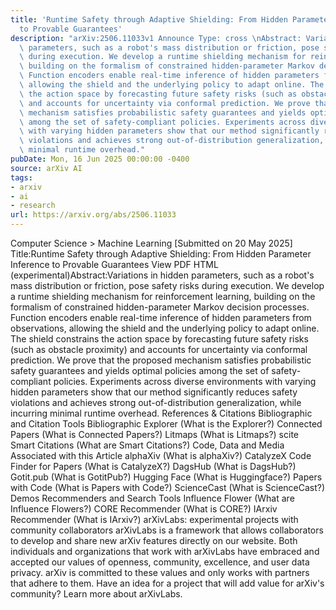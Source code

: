 ```yaml
---
title: 'Runtime Safety through Adaptive Shielding: From Hidden Parameter Inference
  to Provable Guarantees'
description: "arXiv:2506.11033v1 Announce Type: cross \nAbstract: Variations in hidden\
  \ parameters, such as a robot's mass distribution or friction, pose safety risks\
  \ during execution. We develop a runtime shielding mechanism for reinforcement learning,\
  \ building on the formalism of constrained hidden-parameter Markov decision processes.\
  \ Function encoders enable real-time inference of hidden parameters from observations,\
  \ allowing the shield and the underlying policy to adapt online. The shield constrains\
  \ the action space by forecasting future safety risks (such as obstacle proximity)\
  \ and accounts for uncertainty via conformal prediction. We prove that the proposed\
  \ mechanism satisfies probabilistic safety guarantees and yields optimal policies\
  \ among the set of safety-compliant policies. Experiments across diverse environments\
  \ with varying hidden parameters show that our method significantly reduces safety\
  \ violations and achieves strong out-of-distribution generalization, while incurring\
  \ minimal runtime overhead."
pubDate: Mon, 16 Jun 2025 00:00:00 -0400
source: arXiv AI
tags:
- arxiv
- ai
- research
url: https://arxiv.org/abs/2506.11033
---
```


Computer Science > Machine Learning
[Submitted on 20 May 2025]
Title:Runtime Safety through Adaptive Shielding: From Hidden Parameter Inference to Provable Guarantees
View PDF HTML (experimental)Abstract:Variations in hidden parameters, such as a robot's mass distribution or friction, pose safety risks during execution. We develop a runtime shielding mechanism for reinforcement learning, building on the formalism of constrained hidden-parameter Markov decision processes. Function encoders enable real-time inference of hidden parameters from observations, allowing the shield and the underlying policy to adapt online. The shield constrains the action space by forecasting future safety risks (such as obstacle proximity) and accounts for uncertainty via conformal prediction. We prove that the proposed mechanism satisfies probabilistic safety guarantees and yields optimal policies among the set of safety-compliant policies. Experiments across diverse environments with varying hidden parameters show that our method significantly reduces safety violations and achieves strong out-of-distribution generalization, while incurring minimal runtime overhead.
References & Citations
Bibliographic and Citation Tools
Bibliographic Explorer (What is the Explorer?)
Connected Papers (What is Connected Papers?)
Litmaps (What is Litmaps?)
scite Smart Citations (What are Smart Citations?)
Code, Data and Media Associated with this Article
alphaXiv (What is alphaXiv?)
CatalyzeX Code Finder for Papers (What is CatalyzeX?)
DagsHub (What is DagsHub?)
Gotit.pub (What is GotitPub?)
Hugging Face (What is Huggingface?)
Papers with Code (What is Papers with Code?)
ScienceCast (What is ScienceCast?)
Demos
Recommenders and Search Tools
Influence Flower (What are Influence Flowers?)
CORE Recommender (What is CORE?)
IArxiv Recommender
(What is IArxiv?)
arXivLabs: experimental projects with community collaborators
arXivLabs is a framework that allows collaborators to develop and share new arXiv features directly on our website.
Both individuals and organizations that work with arXivLabs have embraced and accepted our values of openness, community, excellence, and user data privacy. arXiv is committed to these values and only works with partners that adhere to them.
Have an idea for a project that will add value for arXiv's community? Learn more about arXivLabs.